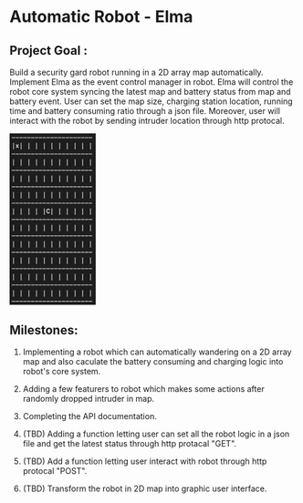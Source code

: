 Automatic Robot - Elma
===


Project Goal :
---
Build a security gard robot running in a 2D array map automatically. Implement Elma as the event control manager in robot. Elma will control the robot core system syncing the latest map and battery status from map and battery event. User can set the map size, charging station location, running time and battery consuming ratio through a json file. Moreover, user will interact with the robot by sending intruder location through http protocal.

<img src="2D-Array-Map.png" alt="GitHub" title="GitHub,Social Coding" width="30%"/>

Milestones:
---

1. Implementing a robot which can automatically wandering on a 2D array map and also caculate the battery consuming and charging logic into robot's core system.

2. Adding a few featurers to robot which makes some actions after randomly dropped intruder in map. 

3. Completing the API documentation.

3. (TBD) Adding a function letting user can set all the robot logic in a json file and get the latest status through http protacal "GET".

4. (TBD) Add a function letting user interact with robot through http protocal "POST".

5. (TBD) Transform the robot in 2D map into graphic user interface.
